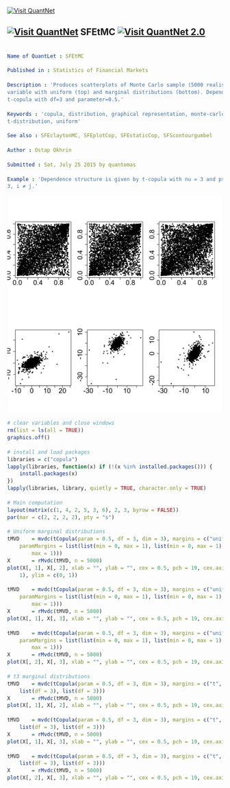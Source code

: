 
[<img src="https://github.com/QuantLet/Styleguide-and-Validation-procedure/blob/master/pictures/banner.png" alt="Visit QuantNet">](http://quantlet.de/index.php?p=info)

## [<img src="https://github.com/QuantLet/Styleguide-and-Validation-procedure/blob/master/pictures/qloqo.png" alt="Visit QuantNet">](http://quantlet.de/) **SFEtMC** [<img src="https://github.com/QuantLet/Styleguide-and-Validation-procedure/blob/master/pictures/QN2.png" width="60" alt="Visit QuantNet 2.0">](http://quantlet.de/d3/ia)

```yaml

Name of QuantLet : SFEtMC

Published in : Statistics of Financial Markets

Description : 'Produces scatterplots of Monte Carlo sample (5000 realisations) of pseudo random
variable with uniform (top) and marginal distributions (bottom). Dependence structure is given by
t-copula with df=3 and parameter=0.5.'

Keywords : 'copula, distribution, graphical representation, monte-carlo, plot, random, scatterplot,
t-distribution, uniform'

See also : SFEclaytonMC, SFEplotCop, SFEstaticCop, SFScontourgumbel

Author : Ostap Okhrin

Submitted : Sat, July 25 2015 by quantomas

Example : 'Dependence structure is given by t-copula with nu = 3 and psi(i,j) = 0.5, i, j = 1, 2,
3, i ≠ j.'

```

![Picture1](SFEtMC-1.png)


```r
# clear variables and close windows
rm(list = ls(all = TRUE))
graphics.off()

# install and load packages
libraries = c("copula")
lapply(libraries, function(x) if (!(x %in% installed.packages())) {
    install.packages(x)
})
lapply(libraries, library, quietly = TRUE, character.only = TRUE)

# Main computation
layout(matrix(c(1, 4, 2, 5, 3, 6), 2, 3, byrow = FALSE))
par(mar = c(2, 2, 2, 2), pty = "s")

# Uniform marginal distributions
tMVD	= mvdc(tCopula(param = 0.5, df = 3, dim = 3), margins = c("unif", "unif", "unif"), 
    paramMargins = list(list(min = 0, max = 1), list(min = 0, max = 1), list(min = 0, 
        max = 1)))
X		= rMvdc(tMVD, n = 5000)
plot(X[, 1], X[, 2], xlab = "", ylab = "", cex = 0.5, pch = 19, cex.axis = 2, xlim = c(0, 
    1), ylim = c(0, 1))

tMVD 	= mvdc(tCopula(param = 0.5, df = 3, dim = 3), margins = c("unif", "unif", "unif"), 
    paramMargins = list(list(min = 0, max = 1), list(min = 0, max = 1), list(min = 0, 
        max = 1)))
X 		= rMvdc(tMVD, n = 5000)
plot(X[, 1], X[, 3], xlab = "", ylab = "", cex = 0.5, pch = 19, cex.axis = 2)

tMVD 	= mvdc(tCopula(param = 0.5, df = 3, dim = 3), margins = c("unif", "unif", "unif"), 
    paramMargins = list(list(min = 0, max = 1), list(min = 0, max = 1), list(min = 0, 
        max = 1)))
X 		= rMvdc(tMVD, n = 5000)
plot(X[, 2], X[, 3], xlab = "", ylab = "", cex = 0.5, pch = 19, cex.axis = 2)

# t3 marginal distributions
tMVD 	= mvdc(tCopula(param = 0.5, df = 3, dim = 3), margins = c("t", "t", "t"), paramMargins = list(list(df = 3), 
    list(df = 3), list(df = 3)))
X 		= rMvdc(tMVD, n = 5000)
plot(X[, 1], X[, 2], xlab = "", ylab = "", cex = 0.5, pch = 19, cex.axis = 2)

tMVD 	= mvdc(tCopula(param = 0.5, df = 3, dim = 3), margins = c("t", "t", "t"), paramMargins = list(list(df = 3), 
    list(df = 3), list(df = 3)))
X 		= rMvdc(tMVD, n = 5000)
plot(X[, 1], X[, 3], xlab = "", ylab = "", cex = 0.5, pch = 19, cex.axis = 2)

tMVD 	= mvdc(tCopula(param = 0.5, df = 3, dim = 3), margins = c("t", "t", "t"), paramMargins = list(list(df = 3), 
    list(df = 3), list(df = 3)))
X 		= rMvdc(tMVD, n = 5000)
plot(X[, 2], X[, 3], xlab = "", ylab = "", cex = 0.5, pch = 19, cex.axis = 2) 

```
